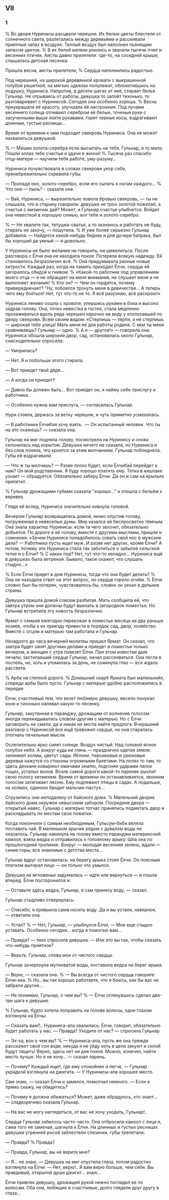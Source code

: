 ## VII

### 1

% Во дворе Нуринисы расцвели черешни.
Их белые цветы блестели от солнечного света, разлетались между деревьями и рассеивали приятный запах в воздухе.
Теплый воздух был наполнен пьянящим запахом цветов.
% В их белой кипени роились и звенели тысячи пчел и весенних птичек.
Аисты давно прилетели: где-то, на соседней крыше, слышалась детская песенка:

Пришла весна, аисты прилетели,
% Сердца наполнились радостью.

Под черешней, на широкой деревянной кровати с выкрашенной голубой решеткой, на мягких одеялах полулежит, облокотившись на подушку, Нуриниса.
Напротив, в десяти шагах от неё, стирает бельё Гульнар.
Не отрываясь от работы, девушка то запоёт тихонько, то разговаривает с Нуринисой.
Сегодня она особенно хороша.
% Весна приукрашала её красоту, улучшала её настроение.
Под лучами весеннего солнца отливают серебром её белые, точеные руки с засученными выше локтя рукавами, горят черные косы, вздрагивают длинные, густые ресницы...

Время от времени к ним подходит свекровь Нуриниса.
Она не может нахвалиться девушкой:

% — Мешки золота-серебра если высыпать на тебя, Гульнар, и то мало.
Пошли аллах тебе счастья и удачи в жизни!
% Тысяча раз спасибо отцу-матери — научили тебя работе, уму-разуму…

Нуриниса почувствовала в словах свекрови укор себе, пренебрежительно скривила губы:

— Пропади оно, золото-серебро, если его сыпать к ногам каждого…
% Что оно — пыль? - сказала она.

— Вай, Нуриниса, — выразительно повела бровью свекровь, — ты не слышала, что в старину говорили: девушке не трон золотой пожелай, а счастья с мизинчик дай?
Может, и Гульнар счастье улыбнется.
Войдет она невесткой в хорошую семью, вот тебе и золото-серебро.

% — Не хвалите так, тетушка-сватья, а то зазнаюсь и работать не буду, стирать не захочу, — пошутила.
% И уже более серьезно Гульнар добавила: — Найдется какой-нибудь бедняк и для дочери батрака, был бы хороший да умный — и довольно.

У Нуринисы не было желания ни говорить, ни шевелиться.
После разговора с Ёлчи она не находила покоя.
Потеряла всякую надежду.
Ей становилось безразлично всё.
% Она придумывала разные новые хитрости.
Каждый раз, когда на память приходил Ёлчи, сердце её загоралось обидой и гневом.
% «Какой-то работник под управлением моего отца — и не обращает на меня внимания, не слушает меня и не выполняет желания!
% Кто он?
— Чем он гордится, почему привередничает?
"Ну, побоялся тронуть меня в девичестве…
А теперь чего ему бояться!
Нет, тут что-то не то.
Я всё разузнаю, всё раскрою!»

Нуриниса лениво сошла с кровати, упершись руками в бока и высоко задрав голову.
Она, точно невестка в гостях, стала медленно прохаживаться вдоль ряда черешен нарочно на виду у хлопотавшей по двору свекрови.
Всем своим видом:
«Стерпишь — терпи, а не стерпишь — широкая тебе улица!
Мать меня не для работы родила.
С кем ты меня сравниваешь?
Гульнар — одно.
% А я — другое!» — говорила она.
Нуриниса обошла широкий двор, сад, остановилась около Гульнар, снисходительно спросила:

— Уморилась?

— Нет.
Я и побольше этого стирала.

— Вот приедет твой дядя…

— А когда он приедет?

— Давно бы должен быть…
Вот приедет он, я найму себе прислугу и работника.

— Особенно нужна вам прислуга, — согласилась Гульнар.

Нури стояла, держась за ветку черешни, и чуть приметно усмехалась.

— В работники Ёлчибая хочу взять. 
— Он испытанный человек.
Что ты на это скажешь? — сказала она.

Гульнар на миг подняла голову, посмотрела на Нуринису и снова склонилась над корытом.
Девушка ничего не сказала, но Нуриниса и без слов поняла, что кроется за этим молчанием.
Гульнар побледнела.
Губы её вздрагивали.

— Что ж ты молчишь?
— Разве плохо будет, если Ёлчибай перейдет к нам?
Он мой родственник.
Я буду хорошо платить ему.
Тетка в кишлаке узнает — обрадуется.
Обязательно заберу Ёлчи.
Да он и сам на крыльях прилетит.

% Гульнар дрожащими губами сказала "хорошо..." и отошла с бельём к веревке.

Глядя ей вслед, Нуриниса значительно кивнула головой.

Вечером Гульнар возвращалась домой, низко опустив голову, погруженная в невеселые думы.
Мир казался ей беспросветно тёмным.
Она знала характер Нуринисы: если та чего захочет, обязательно добьется.
По дороге в её голову, вместе с другими мыслями, пришли и сомнения:
«Зачем Нуринисе понадобилось совать свой нос в мужские дела?
— Работника пусть ищет муж.
И разве нет других, кроме Ёлчи?
А потом, почему это Нуриниса стала так заботиться о забытой сельской тетке и о Ёлчи?
% С каких пор?
Нет, тут что-то неладно…
Нуриниса ещё в девушках была ветреной.
Бывало, такое скажет, что слушать стыдно…»

% Если Ёлчи придет в дом Нуринисы, тогда что она будет делать?
% Она не находила ответ на этот вопрос, но сердце горело огнём.
% Ёлчи словно был бы потерян, чувствовалось бы, словно он уехал в дальние страны.

Девушка пришла домой совсем разбитая.
Мать сообщила ей, что завтра утром они должны будут выехать в загородное поместье.
Но Гульнар встретила эту новость безразлично.

Ярмат с семьей ежегодно переезжал в поместье месяца на два раньше хозяев, чтобы к их приезду привести в порядок сад, двор, хозяйство.
Вместе с отцом и матерью там работала и Гульнар.

Незадолго до часа вечерней молитвы пришел Ярмат.
Он сказал, что завтра будет занят другими делами и приедет в поместье только вечером, а женщин с утра повезет Ёлчи.
При этом известии дым печали, застилавший сердце Гульнар, начал рассеиваться.
Она легла в постель, но, хоть и утомилась за день, не сомкнула глаз — все ждала рассвета.

% Арба на степной дороге.
% Домашний скарб Ярмата был маленькийх, спереди арбы было пусто.
Гульнар с матерью удобно расположились в передке.

Ёлчи, счастливый тем, что везет любимую девушку, весело понукал коня и тихонько напевал какую-то песенку.

Гульнар, закутанная в паранджу, дрожащим от волнения голосом иногда перекидывалась словом-другим с матерью.
Но с Ёлчи заговорить не смела, да и никак не могла найти предлога.
Вчерашний разговор с Нуринисой все ещё тревожил сердце, но она старалась отогнать печальные мысли.

Ослепительно ярко сияет солнце.
Воздух чистый.
Над головой ясное голубое небо.
А вокруг куда ни глянь — празднично одетая земля: зеленеют холмы, цветут сады.
Яблони, персиковые и урюковые деревья кажутся со стороны огромными букетами.
На полях то там, то здесь дехкане ковыряют омачами землю, подгоняя ударами палок тощих, усталых волов.
Возле самой дороги какой-то паренек рыхлит свою полосу кетменем.
Время от времени он останавливается, звонким голосом затягивает песню.
Ему подпевают птицы в садах.
А подальше, на холмах, одиноко бродит мальчик-пастух…

Сгрузились они неподалеку от байского дома.
% Маленький дворик байского дома окружен невысоким забором.
Посредине двора — открытый навес.
Гульнар с матерью тотчас принялись подметать двор и раскладывать по местам свои пожитки.

Когда покончили с самым необходимым, Гульсум-биби велела поставить чай.
В маленьком арычке рядом с дувалом воды не оказалось.
Гульнар накинула на голову вместо паранджи материнский камзол, взяла ведра и отправилась к головному арыку.
Шла она по прошлогодней тропинке.
Вокруг — молодая весенняя зелень, вдали — синие горы, все знакомые с детства места…

Гульнар вдруг остановилась: на берегу арыка стоял Ёлчи.
Он поясным платком вытирал лицо — он только что умылся.

Девушка на мгновенье задумалась — идти или вернуться — и пошла вперед.
Ёлчи посторонился и:

— Оставьте здесь ведра, Гульнар, я сам принесу воду, — сказал.

Гульнар стыдливо отвернулась:

— Спасибо, я привыкла сама носить воду.
Да и вы устали, наверное, — ответила она.

— Устал?
% — Нет, Гульнар, — улыбнулся Ёлчи, — Мне еще стыдно уставать.
Особенно сегодня… когда я помогаю вам…

— Правда? — тихо спросила девушка. — Или это вы так, чтобы сказать что-нибудь приятное?

— Верьте, Гульнар, слова мои от чистого сердца.

Гульнар зачерпнула мутноватой воды, поставила ведра на берег арыка.

— Верю, — сказала она.
% — Вы всегда от чистого сердца говорите Ёлчи-ака.
% Но...вы так хорошо работаете, что я боюсь, как бы вас не забрали другие…

— Не понимаю, Гульнар, о чем вы?
% — Ёлчи оглянувшись сделал два-три шага к девушке.

% Гульнар, будто хотела поправить на голове волосы, одни глазом взглянула на Ёлчы:

— Сказать вам?..
Нуриниса-апа хвалилась: Ёлчи, говорит, обязательно будет работать у нас.
— Правда?
Уходите от нас? — спросила Гульнар

— Эх-ха, вон о чем вы?
% — Нуриниса-апа, пусть же она прежде расскажет свой сон воде, никуда я не уйду хоть в цепи закуют и силой будут тащить!
Верно, здесь нет ни дня покоя.
Можно, конечно, найти место лучше.
Но я не хочу… — сказал парень.

— Почему?
Каждый ищет, где ему спокойнее и легче, — Гульнар украдкой взглянула на джигита.
— У Нуринисы-апа хорошее место.

Сам знаю, — сказал Ёлчи и замялся, помолчал немного. — Если я прямо скажу, не обидитесь?

— Почему я должна обижаться?
Может, даже обрадуюсь, кто знает… — сладкоречиво сказала Гульнар.

— На вас не могу наглядеться, от вас не хочу уходить, Гульнар!..

Сердце Гульнар забилось часто-часто.
Она отбросила камзол с лица и, сама того не замечая, шагнула к Ёлчи.
На длинных и густых ресницах девушки утренней росой заблестели слезинки, губы трепетали:

— Правда?
% Правда?

— Правда, Гульнар, вы не верите мне?

— Я… не знаю.
— Девушка на миг опустила глаза, потом радостно взглянула на Ёлчи: — Нет, верю!..
Я вам верю больше, чем себе.
Вы правдивый, открытой души джигит… знаю…

Ёлчи привлек девушку, дрожащей рукой нежно погладил ее по волосам.
Оба они, любящие и счастливые, долго глядели друг другу в глаза…
